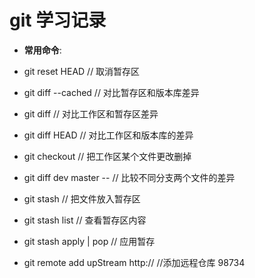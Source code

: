 # git 学习记录

- **常用命令**:

 - git reset HEAD  //  取消暂存区
 - git diff --cached  //  对比暂存区和版本库差异
 - git diff //  对比工作区和暂存区差异
 - git diff HEAD //  对比工作区和版本库的差异
 - git checkout <file> //  把工作区某个文件更改删掉
 - git diff dev master -- <file> //  比较不同分支两个文件的差异
 - git stash // 把文件放入暂存区
 - git stash list // 查看暂存区内容
 - git stash apply | pop // 应用暂存
 - git remote add upStream http://  //添加远程仓库 98734
